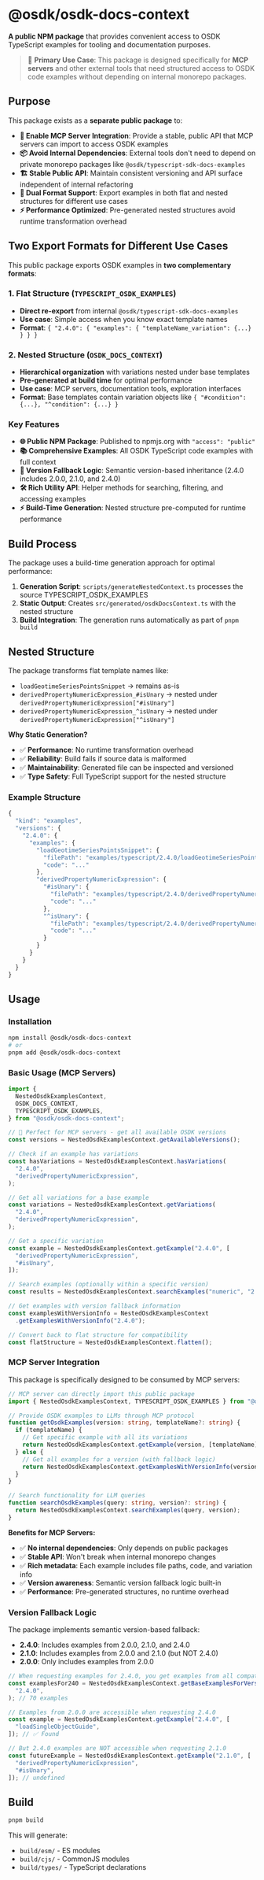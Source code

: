 # @osdk/osdk-docs-context

**A public NPM package** that provides convenient access to OSDK TypeScript examples for tooling and documentation purposes.

> 🎯 **Primary Use Case**: This package is designed specifically for **MCP servers** and other external tools that need structured access to OSDK code examples without depending on internal monorepo packages.

## Purpose

This package exists as a **separate public package** to:

- **🔑 Enable MCP Server Integration**: Provide a stable, public API that MCP servers can import to access OSDK examples
- **📦 Avoid Internal Dependencies**: External tools don't need to depend on private monorepo packages like `@osdk/typescript-sdk-docs-examples`
- **🏗️ Stable Public API**: Maintain consistent versioning and API surface independent of internal refactoring
- **🎯 Dual Format Support**: Export examples in both flat and nested structures for different use cases
- **⚡ Performance Optimized**: Pre-generated nested structures avoid runtime transformation overhead

## Two Export Formats for Different Use Cases

This public package exports OSDK examples in **two complementary formats**:

### 1. **Flat Structure** (`TYPESCRIPT_OSDK_EXAMPLES`)
- **Direct re-export** from internal `@osdk/typescript-sdk-docs-examples`
- **Use case**: Simple access when you know exact template names
- **Format**: `{ "2.4.0": { "examples": { "templateName_variation": {...} } } }`

### 2. **Nested Structure** (`OSDK_DOCS_CONTEXT`)
- **Hierarchical organization** with variations nested under base templates
- **Pre-generated at build time** for optimal performance
- **Use case**: MCP servers, documentation tools, exploration interfaces
- **Format**: Base templates contain variation objects like `{ "#condition": {...}, "^condition": {...} }`

### Key Features

- **🌐 Public NPM Package**: Published to npmjs.org with `"access": "public"`
- **📚 Comprehensive Examples**: All OSDK TypeScript code examples with full context
- **🔄 Version Fallback Logic**: Semantic version-based inheritance (2.4.0 includes 2.0.0, 2.1.0, and 2.4.0)
- **🛠️ Rich Utility API**: Helper methods for searching, filtering, and accessing examples
- **⚡ Build-Time Generation**: Nested structure pre-computed for runtime performance

## Build Process

The package uses a build-time generation approach for optimal performance:

1. **Generation Script**: `scripts/generateNestedContext.ts` processes the source TYPESCRIPT_OSDK_EXAMPLES
2. **Static Output**: Creates `src/generated/osdkDocsContext.ts` with the nested structure
3. **Build Integration**: The generation runs automatically as part of `pnpm build`

## Nested Structure

The package transforms flat template names like:

- `loadGeotimeSeriesPointsSnippet` → remains as-is
- `derivedPropertyNumericExpression_#isUnary` → nested under `derivedPropertyNumericExpression["#isUnary"]`
- `derivedPropertyNumericExpression_^isUnary` → nested under `derivedPropertyNumericExpression["^isUnary"]`

**Why Static Generation?**

- ✅ **Performance**: No runtime transformation overhead
- ✅ **Reliability**: Build fails if source data is malformed
- ✅ **Maintainability**: Generated file can be inspected and versioned
- ✅ **Type Safety**: Full TypeScript support for the nested structure

### Example Structure

```typescript
{
  "kind": "examples",
  "versions": {
    "2.4.0": {
      "examples": {
        "loadGeotimeSeriesPointsSnippet": {
          "filePath": "examples/typescript/2.4.0/loadGeotimeSeriesPointsSnippet.ts",
          "code": "..."
        },
        "derivedPropertyNumericExpression": {
          "#isUnary": {
            "filePath": "examples/typescript/2.4.0/derivedPropertyNumericExpression_#isUnary.ts",
            "code": "..."
          },
          "^isUnary": {
            "filePath": "examples/typescript/2.4.0/derivedPropertyNumericExpression_^isUnary.ts", 
            "code": "..."
          }
        }
      }
    }
  }
}
```

## Usage

### Installation

```bash
npm install @osdk/osdk-docs-context
# or
pnpm add @osdk/osdk-docs-context
```

### Basic Usage (MCP Servers)

```typescript
import {
  NestedOsdkExamplesContext,
  OSDK_DOCS_CONTEXT,
  TYPESCRIPT_OSDK_EXAMPLES,
} from "@osdk/osdk-docs-context";

// 🎯 Perfect for MCP servers - get all available OSDK versions
const versions = NestedOsdkExamplesContext.getAvailableVersions();

// Check if an example has variations
const hasVariations = NestedOsdkExamplesContext.hasVariations(
  "2.4.0",
  "derivedPropertyNumericExpression",
);

// Get all variations for a base example
const variations = NestedOsdkExamplesContext.getVariations(
  "2.4.0",
  "derivedPropertyNumericExpression",
);

// Get a specific variation
const example = NestedOsdkExamplesContext.getExample("2.4.0", [
  "derivedPropertyNumericExpression",
  "#isUnary",
]);

// Search examples (optionally within a specific version)
const results = NestedOsdkExamplesContext.searchExamples("numeric", "2.4.0");

// Get examples with version fallback information
const examplesWithVersionInfo = NestedOsdkExamplesContext
  .getExamplesWithVersionInfo("2.4.0");

// Convert back to flat structure for compatibility
const flatStructure = NestedOsdkExamplesContext.flatten();
```

### MCP Server Integration

This package is specifically designed to be consumed by MCP servers:

```typescript
// MCP server can directly import this public package
import { NestedOsdkExamplesContext, TYPESCRIPT_OSDK_EXAMPLES } from "@osdk/osdk-docs-context";

// Provide OSDK examples to LLMs through MCP protocol
function getOsdkExamples(version: string, templateName?: string) {
  if (templateName) {
    // Get specific example with all its variations
    return NestedOsdkExamplesContext.getExample(version, [templateName]);
  } else {
    // Get all examples for a version (with fallback logic)
    return NestedOsdkExamplesContext.getExamplesWithVersionInfo(version);
  }
}

// Search functionality for LLM queries
function searchOsdkExamples(query: string, version?: string) {
  return NestedOsdkExamplesContext.searchExamples(query, version);
}
```

**Benefits for MCP Servers:**

- ✅ **No internal dependencies**: Only depends on public packages
- ✅ **Stable API**: Won't break when internal monorepo changes
- ✅ **Rich metadata**: Each example includes file paths, code, and variation info
- ✅ **Version awareness**: Semantic version fallback logic built-in
- ✅ **Performance**: Pre-generated structures, no runtime overhead

### Version Fallback Logic

The package implements semantic version-based fallback:

- **2.4.0**: Includes examples from 2.0.0, 2.1.0, and 2.4.0
- **2.1.0**: Includes examples from 2.0.0 and 2.1.0 (but NOT 2.4.0)
- **2.0.0**: Only includes examples from 2.0.0

```typescript
// When requesting examples for 2.4.0, you get examples from all compatible versions
const examplesFor240 = NestedOsdkExamplesContext.getBaseExamplesForVersion(
  "2.4.0",
); // 70 examples

// Examples from 2.0.0 are accessible when requesting 2.4.0
const example = NestedOsdkExamplesContext.getExample("2.4.0", [
  "loadSingleObjectGuide",
]); // ✅ Found

// But 2.4.0 examples are NOT accessible when requesting 2.1.0
const futureExample = NestedOsdkExamplesContext.getExample("2.1.0", [
  "derivedPropertyNumericExpression",
  "#isUnary",
]); // undefined
```

## Build

```bash
pnpm build
```

This will generate:

- `build/esm/` - ES modules
- `build/cjs/` - CommonJS modules
- `build/types/` - TypeScript declarations
